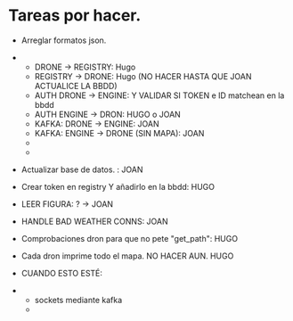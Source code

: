 # Tareas por hacer.

- Arreglar formatos json.
- - DRONE -> REGISTRY: Hugo 
  - REGISTRY -> DRONE: Hugo (NO HACER HASTA QUE JOAN ACTUALICE LA BBDD)
  - AUTH DRONE -> ENGINE: Y VALIDAR SI TOKEN e ID matchean en la bbdd
  - AUTH ENGINE -> DRON: HUGO o JOAN
  - KAFKA: DRONE -> ENGINE: JOAN
  - KAFKA: ENGINE -> DRONE (SIN MAPA): JOAN 
  - 
  - 
- Actualizar base de datos. : JOAN
- Crear token en registry Y añadirlo en la bbdd: HUGO
- LEER FIGURA: ? -> JOAN
- HANDLE BAD WEATHER CONNS: JOAN
- Comprobaciones dron para que no pete "get_path": HUGO
- Cada dron imprime todo el mapa. NO HACER AUN. HUGO

- CUANDO ESTO ESTÉ:
- - sockets mediante kafka
  - 
